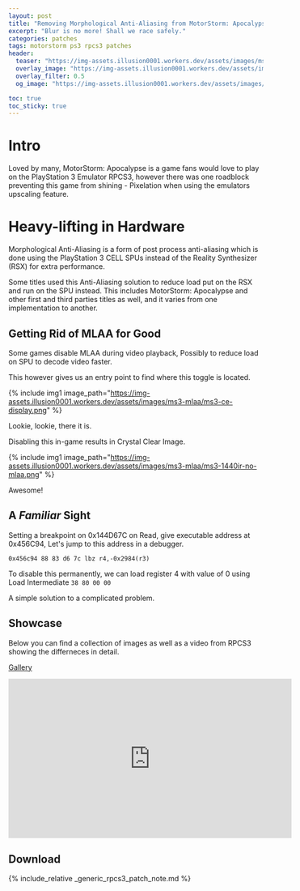 ```yaml
---
layout: post
title: "Removing Morphological Anti-Aliasing from MotorStorm: Apocalypse"
excerpt: "Blur is no more! Shall we race safely."
categories: patches
tags: motorstorm ps3 rpcs3 patches
header:
  teaser: "https://img-assets.illusion0001.workers.dev/assets/images/ms3-mlaa/ms3-mlaa-banner.png"
  overlay_image: "https://img-assets.illusion0001.workers.dev/assets/images/ms3-mlaa/ms3-mlaa-banner.png"
  overlay_filter: 0.5
  og_image: "https://img-assets.illusion0001.workers.dev/assets/images/ms3-mlaa/ms3-mlaa-banner.png"

toc: true
toc_sticky: true
---
```



# Intro

Loved by many, MotorStorm: Apocalypse is a game fans would love to play on the PlayStation 3 Emulator RPCS3, however there was one roadblock preventing this game from shining - Pixelation when using the emulators upscaling feature.

# Heavy-lifting in Hardware

Morphological Anti-Aliasing is a form of post process anti-aliasing which is done using the PlayStation 3 CELL SPUs instead of the Reality Synthesizer (RSX) for extra performance.

Some titles used this Anti-Aliasing solution to reduce load put on the RSX and run on the SPU instead. This includes MotorStorm: Apocalypse and other first and third parties titles as well, and it varies from one implementation to another.

## Getting Rid of MLAA for Good

Some games disable MLAA during video playback, Possibly to reduce load on SPU to decode video faster.

This however gives us an entry point to find where this toggle is located.

{% include img1 image_path="https://img-assets.illusion0001.workers.dev/assets/images/ms3-mlaa/ms3-ce-display.png" %}

Lookie, lookie, there it is.

Disabling this in-game results in Crystal Clear Image.

{% include img1 image_path="https://img-assets.illusion0001.workers.dev/assets/images/ms3-mlaa/ms3-1440ir-no-mlaa.png" %}

Awesome!

## A *Familiar* Sight

Setting a breakpoint on 0x144D67C on Read, give executable address at 0x456C94, Let's jump to this address in a debugger.

`0x456c94 88 83 d6 7c lbz r4,-0x2984(r3)`

To disable this permanently, we can load register 4 with value of 0 using Load Intermediate `38 80 00 00`

A simple solution to a complicated problem.

## Showcase

Below you can find a collection of images as well as a video from RPCS3 showing the differneces in detail.

[Gallery](https://photos.app.goo.gl/hM9tATanhy2gzn2W8)

<div align="center" class="responsive-video-container">
<iframe width="560" height="315" src="https://www.youtube.com/embed/p_gvO2jBWwI?start=140" frameborder="0" allow="accelerometer; autoplay; clipboard-write; encrypted-media; gyroscope; picture-in-picture" allowfullscreen></iframe>
</div>

## Download

{% include_relative _generic_rpcs3_patch_note.md %}

